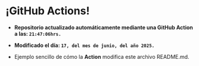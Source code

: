# ¡GitHub Actions!
* **Repositorio actualizado automáticamente mediante una GitHub Action a las: `21:47:06hrs.`**
* **Modificado el día: `17, del mes de junio, del año 2025.`**

* Ejemplo sencillo de cómo la **Action** modifica este archivo README.md.
